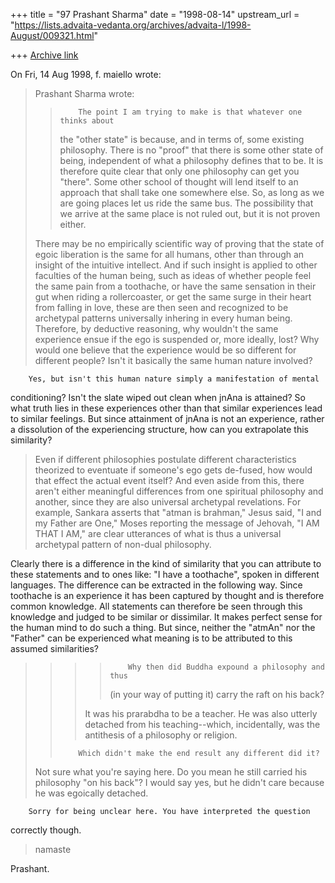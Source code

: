 +++
title = "97 Prashant Sharma"
date = "1998-08-14"
upstream_url = "https://lists.advaita-vedanta.org/archives/advaita-l/1998-August/009321.html"

+++
[Archive link](https://lists.advaita-vedanta.org/archives/advaita-l/1998-August/009321.html)

On Fri, 14 Aug 1998, f. maiello wrote:

> Prashant Sharma wrote:
>
> >         The point I am trying to make is that whatever one thinks about
> > the "other state" is because, and in terms of, some existing philosophy.
> > There is no "proof" that there is some other state of being, independent
> > of what a philosophy defines that to be. It is therefore quite clear that
> > only one philosophy can get you "there". Some other school of thought will
> > lend itself to an approach that shall take one somewhere else. So, as long
> > as we are going places let us ride the same bus. The possibility that we
> > arrive at the same place is not ruled out, but it is not proven either.
> >
>
> There may be no empirically scientific way of
> proving that the state of egoic liberation is
> the same for all humans, other than through an
> insight of the intuitive intellect.  And if such
> insight is applied to other faculties of the human
> being, such as ideas of whether people feel the same
> pain from a toothache, or have the same sensation
> in their gut when riding a rollercoaster, or get
> the same surge in their heart from falling in love,
> these are then seen and recognized to be archetypal
> patterns universally inhering in every human being.
> Therefore, by deductive reasoning, why wouldn't the
> same experience ensue if the ego is suspended or,
> more ideally, lost?  Why would one believe that the
> experience would be so different for different people?
> Isn't it basically the same human nature involved?

        Yes, but isn't this human nature simply a manifestation of mental
conditioning? Isn't the slate wiped out clean when jnAna is attained? So
what truth lies in these experiences other than that similar experiences
lead to similar feelings. But since attainment of jnAna is not an
experience, rather a dissolution of the experiencing structure, how can
you extrapolate this similarity?

> Even if different philosophies postulate different
> characteristics theorized to eventuate if someone's
> ego gets de-fused, how would that effect the actual
> event itself?  And even aside from this, there aren't
> either meaningful differences from one spiritual
> philosophy and another, since they are also universal
> archetypal revelations.  For example, Sankara asserts
> that "atman is brahman," Jesus said, "I and my Father
> are One," Moses reporting the message of Jehovah,
> "I AM THAT I AM," are clear utterances of what is thus
> a universal archetypal pattern of non-dual philosophy.
>

Clearly there is a difference in the kind of similarity that you can
attribute to these statements and to ones like: "I have a toothache",
spoken in different languages.  The difference can be extracted in the
following way. Since toothache is an experience it has been captured by
thought and is therefore common knowledge.  All statements can therefore
be seen through this knowledge and judged to be similar or dissimilar. It
makes perfect sense for the human mind to do such a thing.
But since, neither the "atmAn" nor the "Father" can be experienced what
meaning is to be attributed to this assumed similarities?

 >
> >
> > > >         Why then did Buddha expound a philosophy and thus
> > > > (in your way of putting it) carry the raft on his back?
> > > >
> > >
> > > It was his prarabdha to be a teacher.  He was also utterly
> > > detached from his teaching--which, incidentally, was the
> > > antithesis of a philosophy or religion.
> >
> >         Which didn't make the end result any different did it?
> >
>
> Not sure what you're saying here.  Do you mean he still carried
> his philosophy "on his back"?  I would say yes, but he didn't care
> because he was egoically detached.

        Sorry for being unclear here. You have interpreted the question
correctly though.

>
> namaste
>
Prashant.

